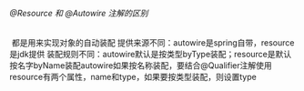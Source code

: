 ###### @Resource 和 @Autowire 注解的区别

​		都是用来实现对象的自动装配
​		提供来源不同：autowire是spring自带，resource是jdk提供
​		装配规则不同：autowire默认是按类型byType装配；resource是默认按名字byName装配
​		autowire如果按名称装配，要结合@Qualifier注解使用
​		resource有两个属性，name和type，如果要按类型装配，则设置type